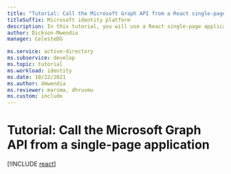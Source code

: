 ```yaml
---
title: "Tutorial: Call the Microsoft Graph API from a React single-page application"
titleSuffix: Microsoft identity platform
description: In this tutorial, you will use a React single-page application to call the Microsoft Graph API
author: Dickson-Mwendia
manager: CelesteDG

ms.service: active-directory
ms.subservice: develop
ms.topic: tutorial
ms.workload: identity
ms.date: 10/22/2021
ms.author: dmwendia
ms.reviewer: marsma, dhruvmu
ms.custom: include
---
```


# Tutorial: Call the Microsoft Graph API from a single-page application

<!-- ::: zone pivot="devlang-angular"
[!INCLUDE [angular](./includes/single-page-app/angular-tutorial-04-call-web-api-graph.md)]
::: zone-end -->

<!-- ::: zone pivot="devlang-javascript"
[!INCLUDE [javascript](./includes/single-page-app/javascript-tutorial-04-call-web-api-graph.md)]
<!-- ::: zone-end -->

<!-- ::: zone pivot="devlang-react" -->
[!INCLUDE [react](./includes/single-page-app/react-tutorial-04-call-web-api-graph.md)]
<!--::: zone-end -->
